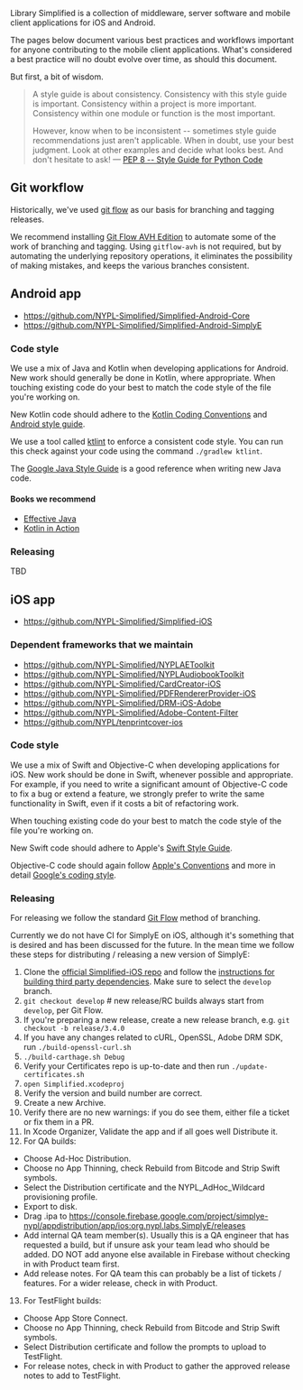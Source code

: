 Library Simplified is a collection of middleware, server software and mobile client applications for iOS and Android.

The pages below document various best practices and workflows important for anyone contributing to the mobile client applications. What's considered a best practice will no doubt evolve over time, as should this document.

But first, a bit of wisdom.

> A style guide is about consistency. Consistency with this style guide is important. Consistency within a project is more important. Consistency within one module or function is the most important.
>
> However, know when to be inconsistent -- sometimes style guide recommendations just aren't applicable. When in doubt, use your best judgment. Look at other examples and decide what looks best. And don't hesitate to ask! &mdash; [PEP 8 -- Style Guide for Python Code](https://www.python.org/dev/peps/pep-0008/#a-foolish-consistency-is-the-hobgoblin-of-little-minds)

## Git workflow

Historically, we've used [git flow](https://nvie.com/posts/a-successful-git-branching-model/) as our basis for branching and tagging releases.

We recommend installing [Git Flow AVH Edition](https://github.com/petervanderdoes/gitflow-avh) to automate some of the work of branching and tagging. Using `gitflow-avh` is not required, but by automating the underlying repository operations, it eliminates the possibility of making mistakes, and keeps the various branches consistent.

## Android app
- https://github.com/NYPL-Simplified/Simplified-Android-Core
- https://github.com/NYPL-Simplified/Simplified-Android-SimplyE

### Code style

We use a mix of Java and Kotlin when developing applications for Android. New work should generally be done in Kotlin, where appropriate. When touching existing code do your best to match the code style of the file you're working on.

New Kotlin code should adhere to the [Kotlin Coding Conventions](https://google.github.io/styleguide/javaguide.html) and [Android style guide](https://developer.android.com/kotlin/style-guide).

We use a tool called [ktlint](https://github.com/pinterest/ktlint) to enforce a consistent code style. You can run this check against your code using the command `./gradlew ktlint`.

The [Google Java Style Guide](https://google.github.io/styleguide/javaguide.html) is a good reference when writing new Java code.

#### Books we recommend
- [Effective Java](https://www.oreilly.com/library/view/effective-java-3rd/9780134686097/)
- [Kotlin in Action](https://www.manning.com/books/kotlin-in-action)

### Releasing

TBD

## iOS app
- https://github.com/NYPL-Simplified/Simplified-iOS

### Dependent frameworks that we maintain
- https://github.com/NYPL-Simplified/NYPLAEToolkit
- https://github.com/NYPL-Simplified/NYPLAudiobookToolkit
- https://github.com/NYPL-Simplified/CardCreator-iOS
- https://github.com/NYPL-Simplified/PDFRendererProvider-iOS
- https://github.com/NYPL-Simplified/DRM-iOS-Adobe
- https://github.com/NYPL-Simplified/Adobe-Content-Filter
- https://github.com/NYPL/tenprintcover-ios

### Code style

We use a mix of Swift and Objective-C when developing applications for iOS. New work should be done in Swift, whenever possible and appropriate. For example, if you need to write a significant amount of Objective-C code to fix a bug or extend a feature, we strongly prefer to write the same functionality in Swift, even if it costs a bit of refactoring work. 

When touching existing code do your best to match the code style of the file you're working on.

New Swift code should adhere to Apple's [Swift Style Guide](https://google.github.io/swift/).

Objective-C code should again follow [Apple's Conventions](https://developer.apple.com/library/archive/documentation/Cocoa/Conceptual/ProgrammingWithObjectiveC/Conventions/Conventions.html#//apple_ref/doc/uid/TP40011210-CH10-SW1) and more in detail [Google's coding style](https://github.com/google/styleguide/blob/gh-pages/objcguide.md).

### Releasing

For releasing we follow the standard [Git Flow](https://nvie.com/posts/a-successful-git-branching-model/) method of branching.

Currently we do not have CI for SimplyE on iOS, although it's something that is desired and has been discussed for the future. In the mean time we follow these steps for distributing / releasing a new version of SimplyE:

1. Clone the [official Simplified-iOS repo](https://github.com/NYPL-Simplified/Simplified-iOS/) and follow the [instructions for building third party dependencies](https://github.com/NYPL-Simplified/Simplified-iOS/blob/develop/README.md). Make sure to select the `develop` branch. 
2. `git checkout develop` # new release/RC builds always start from `develop`, per Git Flow.
3. If you're preparing a new release, create a new release branch, e.g. `git checkout -b release/3.4.0`
4. If you have any changes related to cURL, OpenSSL, Adobe DRM SDK, run `./build-openssl-curl.sh`
5. `./build-carthage.sh Debug`
6. Verify your Certificates repo is up-to-date and then run `./update-certificates.sh`
7. `open Simplified.xcodeproj`
8. Verify the version and build number are correct.
9. Create a new Archive.
10. Verify there are no new warnings: if you do see them, either file a ticket or fix them in a PR.
11. In Xcode Organizer, Validate the app and if all goes well Distribute it.
12. For QA builds:
- Choose Ad-Hoc Distribution.
- Choose no App Thinning, check Rebuild from Bitcode and Strip Swift symbols.
- Select the Distribution certificate and the NYPL_AdHoc_Wildcard provisioning profile.
- Export to disk.
- Drag .ipa to https://console.firebase.google.com/project/simplye-nypl/appdistribution/app/ios:org.nypl.labs.SimplyE/releases
- Add internal QA team member(s). Usually this is a QA engineer that has requested a build, but if unsure ask your team lead who should be added. DO NOT add anyone else available in Firebase without checking in with Product team first.
- Add release notes. For QA team this can probably be a list of tickets / features. For a wider release, check in with Product.
13. For TestFlight builds:
- Choose App Store Connect.
- Choose no App Thinning, check Rebuild from Bitcode and Strip Swift symbols. 
- Select Distribution certificate and follow the prompts to upload to TestFlight.
- For release notes, check in with Product to gather the approved release notes to add to TestFlight.
